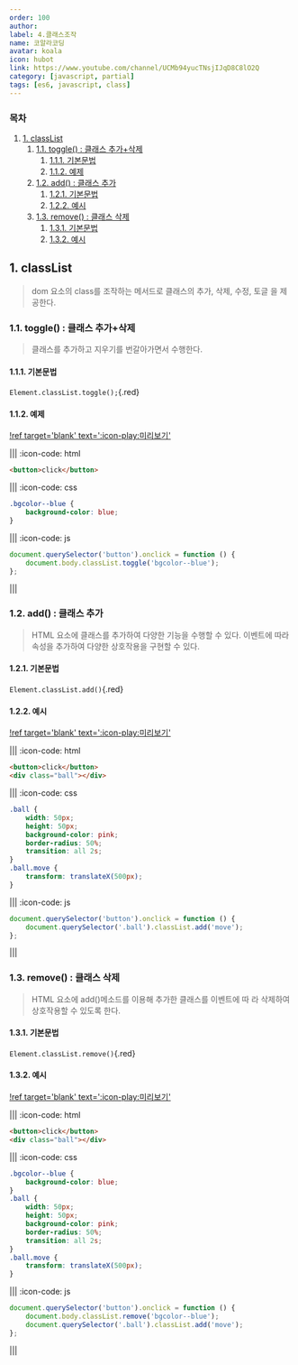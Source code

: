 ```yaml
---
order: 100
author:
label: 4.클래스조작
name: 코알라코딩
avatar: koala
icon: hubot
link: https://www.youtube.com/channel/UCMb94yucTNsjIJqD8C8lO2Q
category: [javascript, partial]
tags: [es6, javascript, class]
---
```


### 목차 <!-- omit in toc -->

1. [1. classList](#1-classlist)
	1. [1.1. toggle() : 클래스 추가+삭제](#11-toggle--클래스-추가삭제)
		1. [1.1.1. 기본문법](#111-기본문법)
		2. [1.1.2. 예제](#112-예제)
	2. [1.2. add() : 클래스 추가](#12-add--클래스-추가)
		1. [1.2.1. 기본문법](#121-기본문법)
		2. [1.2.2. 예시](#122-예시)
	3. [1.3. remove() : 클래스 삭제](#13-remove--클래스-삭제)
		1. [1.3.1. 기본문법](#131-기본문법)
		2. [1.3.2. 예시](#132-예시)

## 1. classList

> dom 요소의 class를 조작하는 메서드로 클래스의 추가, 삭제, 수정, 토글 을 제공한다.

### 1.1. toggle() : 클래스 추가+삭제

> 클래스를 추가하고 지우기를 번갈아가면서 수행한다.

#### 1.1.1. 기본문법

`Element.classList.toggle();`{.red}

#### 1.1.2. 예제

[!ref target='blank' text=':icon-play:미리보기'](https://qwerewqwerew.github.io/source/js/partial/class/1.html)

||| :icon-code: html

```html
<button>click</button>
```

||| :icon-code: css

```css
.bgcolor--blue {
	background-color: blue;
}
```

||| :icon-code: js

```js
document.querySelector('button').onclick = function () {
	document.body.classList.toggle('bgcolor--blue');
};
```

|||

### 1.2. add() : 클래스 추가

> HTML 요소에 클래스를 추가하여 다양한 기능을 수행할 수 있다. 이벤트에 따라 속성을 추가하여 다양한 상호작용을 구현할 수 있다.

#### 1.2.1. 기본문법

`Element.classList.add()`{.red}

#### 1.2.2. 예시

[!ref target='blank' text=':icon-play:미리보기'](https://qwerewqwerew.github.io/source/js/partial/selector/2.html)

||| :icon-code: html

```html
<button>click</button>
<div class="ball"></div>
```

||| :icon-code: css

```css
.ball {
	width: 50px;
	height: 50px;
	background-color: pink;
	border-radius: 50%;
	transition: all 2s;
}
.ball.move {
	transform: translateX(500px);
}
```

||| :icon-code: js

```js
document.querySelector('button').onclick = function () {
	document.querySelector('.ball').classList.add('move');
};
```

|||

### 1.3. remove() : 클래스 삭제

> HTML 요소에 add()메소드를 이용해 추가한 클래스를 이벤트에 따 라 삭제하여 상호작용할 수 있도록 한다.

#### 1.3.1. 기본문법

`Element.classList.remove()`{.red}

#### 1.3.2. 예시

[!ref target='blank' text=':icon-play:미리보기'](https://qwerewqwerew.github.io/source/js/partial/selector/3.html)

||| :icon-code: html

```html
<button>click</button>
<div class="ball"></div>
```

||| :icon-code: css

```css
.bgcolor--blue {
	background-color: blue;
}
.ball {
	width: 50px;
	height: 50px;
	background-color: pink;
	border-radius: 50%;
	transition: all 2s;
}
.ball.move {
	transform: translateX(500px);
}
```

||| :icon-code: js

```js
document.querySelector('button').onclick = function () {
	document.body.classList.remove('bgcolor--blue');
	document.querySelector('.ball').classList.add('move');
};
```

|||
